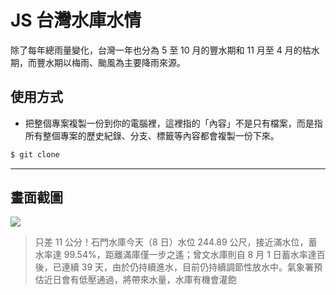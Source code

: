 # JS 台灣水庫水情

除了每年總雨量變化，台灣一年也分為 5 至 10 月的豐水期和 11 月至 4 月的枯水期，而豐水期以梅雨、颱風為主要降雨來源。

## 使用方式
- 把整個專案複製一份到你的電腦裡，這裡指的「內容」不是只有檔案，而是指所有整個專案的歷史紀錄、分支、標籤等內容都會複製一份下來。
```sh
$ git clone
```

----

## 畫面截圖
![](https://i.imgur.com/KfToj8V.png)
> 只差 11 公分！石門水庫今天（8 日）水位 244.89 公尺，接近滿水位，蓄水率達 99.54%，距離滿庫僅一步之遙；曾文水庫則自 8 月 1 日蓄水率達百後，已連續 39 天，由於仍持續進水，目前仍持續調節性放水中。氣象署預估近日會有低壓通過，將帶來水量，水庫有機會灌飽
